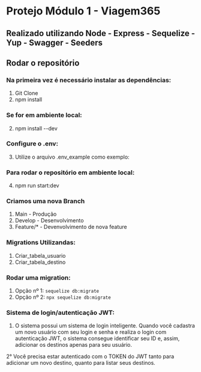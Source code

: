 # Protejo Módulo 1 - Viagem365
## Realizado utilizando Node - Express - Sequelize - Yup - Swagger - Seeders

## Rodar o repositório

### Na primeira vez é necessário instalar as dependências:
1. Git Clone 
2. npm install

### Se for em ambiente local:
2. npm install --dev

### Configure o .env:
3.  Utilize o arquivo .env_example como exemplo:

### Para rodar o repositório em ambiente local:
4. npm run start:dev

### Criamos uma nova Branch
1. Main - Produção
2. Develop - Desenvolvimento
3. Feature/* - Devenvolvimento de nova feature

### Migrations Utilizandas:
1. Criar_tabela_usuario
2. Criar_tabela_destino


### Rodar uma migration:
1. Opção nº 1: `sequelize db:migrate`
2. Opção nº 2: `npx sequelize db:migrate`

### Sistema de login/autenticação JWT:

1. O sistema possui um sistema de login inteligente. Quando você cadastra um novo usuário com seu login e senha e realiza o login com autenticação JWT, o sistema consegue identificar seu ID e, assim, adicionar os destinos apenas para seu usuário.

2° Você precisa estar autenticado com o TOKEN do JWT tanto para adicionar um novo destino, quanto para listar seus destinos.

